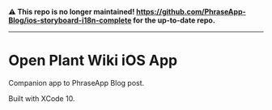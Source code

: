 **⚠️ This repo is no longer maintained! https://github.com/PhraseApp-Blog/ios-storyboard-i18n-complete for the up-to-date repo.**

---

# Open Plant Wiki iOS App

Companion app to PhraseApp Blog post.

Built with XCode 10.
